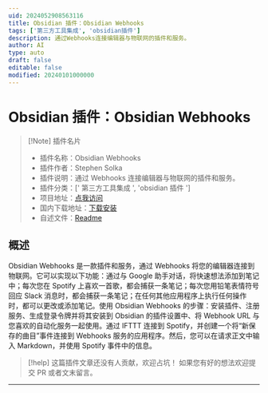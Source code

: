 ```yaml
---
uid: 2024052908563116
title: Obsidian 插件：Obsidian Webhooks
tags: ['第三方工具集成', 'obsidian插件']
description: 通过Webhooks连接编辑器与物联网的插件和服务。
author: AI
type: auto
draft: false
editable: false
modified: 20240101000000
---
```


# Obsidian 插件：Obsidian Webhooks

> [!Note] 插件名片
> - 插件名称：Obsidian Webhooks
> - 插件作者：Stephen Solka
> - 插件说明：通过 Webhooks 连接编辑器与物联网的插件和服务。
> - 插件分类：[' 第三方工具集成 ', 'obsidian 插件 ']
> - 项目地址：[点我访问](https://github.com/trashhalo/obsidian-webhooks)
> - 国内下载地址：[下载安装](https://pkmer.cn/products/plugin/pluginMarket/?obsidian-webhooks)
> - 自述文件：[Readme](https://ghproxy.net/https://raw.githubusercontent.com/trashhalo/obsidian-webhooks/master/README.md)

## 概述

Obsidian Webhooks 是一款插件和服务，通过 Webhooks 将您的编辑器连接到物联网。它可以实现以下功能：通过与 Google 助手对话，将快速想法添加到笔记中；每次您在 Spotify 上喜欢一首歌，都会捕获一条笔记；每次您用铅笔表情符号回应 Slack 消息时，都会捕获一条笔记；在任何其他应用程序上执行任何操作时，都可以更改或添加笔记。使用 Obsidian Webhooks 的步骤：安装插件、注册服务、生成登录令牌并将其安装到 Obsidian 的插件设置中、将 Webhook URL 与您喜欢的自动化服务一起使用。通过 IFTTT 连接到 Spotify，并创建一个将“新保存的曲目”事件连接到 Webhooks 服务的应用程序。然后，您可以在请求正文中输入 Markdown，并使用 Spotify 事件中的信息。

> [!help]
> 这篇插件文章还没有人贡献，欢迎占坑！
> 如果您有好的想法欢迎提交 PR 或者文末留言。

---



